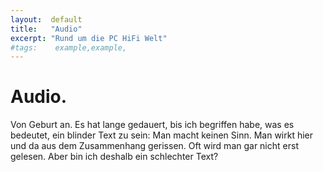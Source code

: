 ```yaml
---
layout:  default
title:   "Audio"
excerpt: "Rund um die PC HiFi Welt"
#tags:    example,example,
---
```


# Audio.
Von Geburt an. Es hat lange gedauert, bis ich begriffen habe, was es bedeutet, ein blinder Text zu sein: Man macht keinen Sinn. Man wirkt hier und da aus dem Zusammenhang gerissen. Oft wird man gar nicht erst gelesen. Aber bin ich deshalb ein schlechter Text?